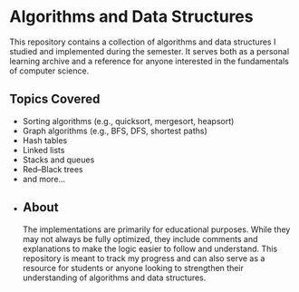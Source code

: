 # Algorithms and Data Structures  
This repository contains a collection of algorithms and data structures I studied and implemented during the semester.   It serves both as a personal learning archive and a reference for anyone interested in the fundamentals of computer science. 
## Topics Covered 
- Sorting algorithms (e.g., quicksort, mergesort, heapsort)
- Graph algorithms (e.g., BFS, DFS, shortest paths)
- Hash tables
- Linked lists
- Stacks and queues
-  Red–Black trees
  - and more...
  - ## About
    The implementations are primarily for educational purposes. While they may not always be fully optimized, they include comments and explanations to make the logic easier to follow and understand.    This repository is meant to track my progress and can also serve as a resource for students or anyone looking to strengthen their understanding of algorithms and data structures.
